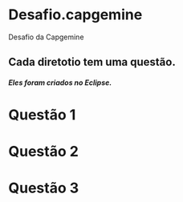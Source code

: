 ﻿# Desafio.capgemine
Desafio da Capgemine

## Cada diretotio tem uma questão. 
##### Eles foram criados no Eclipse.
#          Questão 1 
#          Questão 2
#          Questão 3

 
